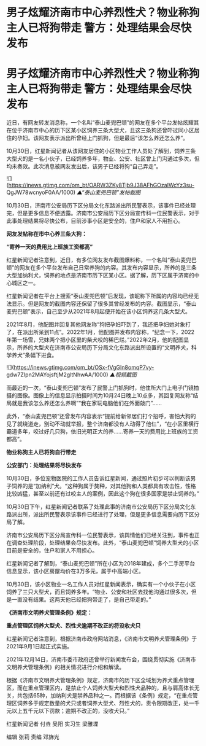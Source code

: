# 男子炫耀济南市中心养烈性犬？物业称狗主人已将狗带走 警方：处理结果会尽快发布

# 男子炫耀济南市中心养烈性犬？物业称狗主人已将狗带走 警方：处理结果会尽快发布

近日，有网友转发消息称，一个名叫“泰山麦兜巴顿”的网友在多个平台发帖炫耀其在位于济南市中心的历下区某小区饲养三条大型犬，且这三条狗还曾吓过同小区居住的孕妇。该网友表示派出所曾经上门抓狗，但是最后“该怎么养还怎么养”。

10月30日，红星新闻记者从该网友居住的小区物业工作人员处了解到，饲养三条大型犬的是一名小伙子，已经饲养多年，物业、公安、社区曾上门沟通过多次，但均未奏效。此次消息被网友发出后，该男子已经将狗“自己弄走”。

![](https://inews.gtimg.com/om_bt/OARW3ZKy8Tjb9J38AFhGOzaIWcYz3su-
QgJW78wcnyoF0AA/1000) _▲“泰山麦兜巴顿”发帖截图_

10月30日，济南市公安局历下区分局文化东路派出所民警表示，该事件已经处理完，但是更多信息不便透露。济南市公安局历下区分局宣传科一位民警表示，对于此事处理结果将尽快公布，目前涉事小区是安全的，住户和家人不用担心。

**网友发帖称在市中心养三条大狗：**

**“寄养一天的费用比上班族工资都高”**

红星新闻记者注意到，近日，有多位网友发布截图爆料称，一个名叫“泰山麦兜巴顿”的网友在多个平台发布自己日常养狗的内容。其发布内容显示，所养的是三条大型加纳利犬，饲养的地点是济南市历下区某小区。据了解，历下区属于济南的中心城区之一。

红星新闻记者在平台上搜索“泰山麦兜巴顿”后发现，该昵称下所属的内容均已经无法显示。但是网友的截图内容还保留了很多其曾经发布的内容。截图显示，“泰山麦兜巴顿”表示，自己至少从2021年8月起便开始在该小区饲养这几条大型犬。

2021年8月，他配图并回复其他网友称“狗把孕妇吓到了，我还把孕妇她对象打了，在派出所呆到11点”。2022年1月，他配图并发布内容称，“纪念一下，2022年第一场雪，兄妹两个把小区里的柴犬咬的稀巴烂。”2022年2月，他的配图显示，所养的大型犬在济南市公安局历下分局文化东路派出所设置的“文明养犬，科学养犬”条幅下进食。

![](https://inews.gtimg.com/om_bt/OSx-fVgGIn8omqP7vy-
gdw7ZIpn2MAYojsftjM2gltNhwAA/1000) _▲视频截图_

而最近的一次，“泰山麦兜巴顿”发布了民警上门抓狗时，他住所大门上电子门镜拍摄的图像。图像上的信息显示拍摄时间为10月24日晚上10点多，其回复网友称“结局就是我该怎么养还怎么养啊”“我在家玩电脑他们在外面敲门”……

此外，“泰山麦兜巴顿”还曾发布内容表示“提前给新邻居们打个招呼，害怕大狗的见了就绕道走，别动不动就举报，整个济南都没有人动得了他仨”，“在小区里横行霸道多年，咬过好几只狗，依旧光明正大的养……寄养一天的费用比上班族的工资都高”。

**物业称狗主人已将狗自行带走**

**公安部门：处理结果将尽快发布**

10月30日，多位宠物医院的工作人员告诉红星新闻，通过照片初步可以判断该男子饲养的是“加纳利”犬。“这种狗属于獒种，对其他狗和人类都具有攻击性，性格比较凶猛，甚至以前还有过咬主人的案例，因此这个狗在很多国家是禁止饲养的。”

10月30日下午，红星新闻记者联系了处理此事的济南市公安局历下区分局文化东路派出所，派出所民警表示该事件已经进行了处理，但是更多信息需要向历下区分局了解。

济南市公安局历下区分局宣传科一位民警表示，该舆情他们已经关注到，事件也正在调查处理阶段，处理结果会尽快发布。此外，“泰山麦兜巴顿”饲养大型犬的小区目前是安全的，住户和家人不用担心。

红星新闻记者了解到，“泰山麦兜巴顿”所在小区为2018年建成，多个二手房平台信息显示，该小区房屋均价在3万多元，属于中高端小区。

10月30日，该小区物业一名工作人员对红星新闻表示，确实有一个小伙子在小区饲养了三只大型犬，而且饲养多年。“物业、公安和社区去找他沟通过很多次，但是一直没有结果。这两天他已经把狗带走了，是自己带走的。”

**《济南市文明养犬管理条例》规定：**

**重点管理区饲养大型犬、烈性犬逾期不改正的将没收犬只**

红星新闻记者注意到，根据济南市政府网站消息，《济南市文明养犬管理条例》于2021年9月1日起正式实施。

2021年12月14日，济南市委市政府还曾举行新闻发布会，围绕贯彻实施《济南市文明养犬管理条例》的相关情况进行介绍和解读。

根据《济南市文明养犬管理条例》规定，济南市的历下区全域划为养犬重点管理区，而在重点管理区内，是禁止个人饲养大型犬和烈性犬品种的，且与肩高体长无关，共包括65种，加纳利犬是禁养品种之一。而根据该《条例》规定，“在重点管理区饲养多于规定数量的犬只或者饲养大型犬、烈性犬的，责令限期改正，处一千元以上五千元以下罚款；逾期不改正的，没收犬只。”

红星新闻记者 付垚 吴阳 实习生 梁雅堞

编辑 张莉 责编 邓旆光

